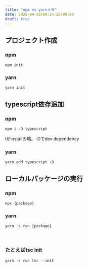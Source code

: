 ```yaml
---
title: "npm vs yarnメモ"
date: 2020-04-26T00:24:25+09:00
draft: true
---
```



## プロジェクト作成

### npm
 
```
npm init
```

### yarn

```
yarn init
```

## typescript依存追加

### npm

```
npm i -D typescript
```

iがinstallの略。-Dでdev dependency

### yarn

```
yarn add typescript -D 
```

## ローカルパッケージの実行

### npm

```
npx {package}
```

### yarn

```
yarn -s run {package}
```
　
### たとえばtsc init

```
yarn -s run tsc --init
```
